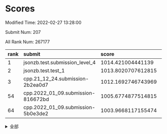 # Scores

Modified Time: 2022-02-27 13:28:00

Submit Num: 207

All Rank Num: 267177

| rank |               submit               |       score        |       sigma        | pk_num |
| :--- | :--------------------------------- | :----------------- | :----------------- | :----- |
| 1    | jsonzb.test.submission_level_4     | 1014.421004441139  | 0.8307061247438373 | 5166   |
| 2    | jsonzb.test.test_1                 | 1013.8020707612815 | 0.8168986528575289 | 5164   |
| 3    | cpp.21_12_24.submission-2b2ea0d7   | 1012.1692746743969 | 0.7789837086248244 | 5168   |
| 54   | cpp.2022_01_09.submission-816672bd | 1005.6774877514815 | 0.7343832517591692 | 5162   |
| 64   | cpp.2022_01_09.submission-5b0e3de2 | 1003.9668117155474 | 0.7179640094782427 | 5159   |


<details>
<summary>全部</summary>

| rank |                 submit                 |       score        |       sigma        | pk_num |
| :--- | :------------------------------------- | :----------------- | :----------------- | :----- |
| 1    | jsonzb.test.submission_level_4         | 1014.421004441139  | 0.8307061247438373 | 5166   |
| 2    | jsonzb.test.test_1                     | 1013.8020707612815 | 0.8168986528575289 | 5164   |
| 3    | cpp.21_12_24.submission-2b2ea0d7       | 1012.1692746743969 | 0.7789837086248244 | 5168   |
| 4    | gobigger.level_3.submission_level_3_5  | 1011.8034938382232 | 0.7968424690681523 | 5167   |
| 5    | gobigger.level_3.submission_level_3_15 | 1011.5787507187139 | 0.7771941910969508 | 5162   |
| 6    | gobigger.level_3.submission_level_3_19 | 1011.5520434747976 | 0.7886724623339485 | 5164   |
| 7    | gobigger.level_3.submission_level_3_44 | 1011.0794362170122 | 0.7626312551699845 | 5165   |
| 8    | gobigger.level_3.submission_level_3_8  | 1010.8073098660329 | 0.7567257332663587 | 5163   |
| 9    | gobigger.level_3.submission_level_3_37 | 1010.6113820389143 | 0.7500247637110082 | 5157   |
| 10   | gobigger.level_3.submission_level_3_34 | 1010.5686892343937 | 0.7527690043756319 | 5163   |
| 11   | gobigger.level_3.submission_level_3_23 | 1010.5443590395013 | 0.7542279933531975 | 5166   |
| 12   | gobigger.level_3.submission_level_3_4  | 1010.5295536922026 | 0.7642704859071036 | 5163   |
| 13   | gobigger.level_3.submission_level_3_38 | 1010.5032699811763 | 0.7672583611641749 | 5163   |
| 14   | gobigger.level_3.submission_level_3_18 | 1010.4920295783292 | 0.7755806124254369 | 5160   |
| 15   | gobigger.level_3.submission_level_3_31 | 1010.448215594464  | 0.7512035532389544 | 5162   |
| 16   | gobigger.level_3.submission_level_3_46 | 1010.3909265735819 | 0.7969326113779006 | 5161   |
| 17   | gobigger.level_3.submission_level_3_6  | 1010.3699024860355 | 0.791479740328119  | 5163   |
| 18   | gobigger.level_3.submission_level_3_7  | 1010.3369260738227 | 0.7598108664828295 | 5162   |
| 19   | gobigger.level_3.submission_level_3_10 | 1010.3097943071803 | 0.7702160980013449 | 5159   |
| 20   | gobigger.level_3.submission_level_3_48 | 1010.2792269106799 | 0.7542249843804941 | 5165   |
| 21   | gobigger.level_3.submission_level_3_42 | 1010.2471264901567 | 0.7473381364511483 | 5160   |
| 22   | gobigger.level_3.submission_level_3_33 | 1010.2135367039475 | 0.7589799180029968 | 5161   |
| 23   | gobigger.level_3.submission_level_3_35 | 1010.1772614480417 | 0.7701364352643519 | 5163   |
| 24   | gobigger.level_3.submission_level_3_32 | 1010.1693119059861 | 0.7538943410427019 | 5162   |
| 25   | gobigger.level_3.submission_level_3_16 | 1010.1665776563561 | 0.7839343100098898 | 5163   |
| 26   | gobigger.level_3.submission_level_3_22 | 1010.1612407457775 | 0.7685514804396274 | 5159   |
| 27   | gobigger.level_3.submission_level_3_27 | 1010.0920063841127 | 0.7625144269055919 | 5161   |
| 28   | gobigger.level_3.submission_level_3_45 | 1010.0135026890273 | 0.7488000639785108 | 5161   |
| 29   | gobigger.level_3.submission_level_3_28 | 1009.9220850864339 | 0.7768286028489885 | 5163   |
| 30   | gobigger.level_3.submission_level_3_12 | 1009.76761414542   | 0.7596344498642784 | 5164   |
| 31   | gobigger.level_3.submission_level_3_9  | 1009.6926666634054 | 0.7420669244529338 | 5167   |
| 32   | gobigger.level_3.submission_level_3_41 | 1009.6171231078262 | 0.735380328042455  | 5161   |
| 33   | gobigger.level_3.submission_level_3_1  | 1009.5861900918544 | 0.7487373275569434 | 5165   |
| 34   | gobigger.level_3.submission_level_3_39 | 1009.5830116902692 | 0.76370980382508   | 5157   |
| 35   | gobigger.level_3.submission_level_3_29 | 1009.5320871382645 | 0.7712037647799922 | 5157   |
| 36   | gobigger.level_3.submission_level_3_25 | 1009.4945646074161 | 0.7676230302761572 | 5157   |
| 37   | gobigger.level_3.submission_level_3_30 | 1009.4929828783122 | 0.7499273544101709 | 5165   |
| 38   | gobigger.level_3.submission_level_3_24 | 1009.487369517798  | 0.7714460628349099 | 5161   |
| 39   | gobigger.level_3.submission_level_3_14 | 1009.4788476708279 | 0.743121733982817  | 5161   |
| 40   | gobigger.level_3.submission_level_3_17 | 1009.463833117054  | 0.7410712128494311 | 5166   |
| 41   | gobigger.level_3.submission_level_3_3  | 1009.457383757569  | 0.7425540870273244 | 5165   |
| 42   | gobigger.level_3.submission_level_3_36 | 1009.4315567829406 | 0.7362340438899811 | 5161   |
| 43   | gobigger.level_3.submission_level_3_21 | 1009.4041789277235 | 0.7735593615187628 | 5159   |
| 44   | gobigger.level_3.submission_level_3_47 | 1009.2490959717343 | 0.7465178567783878 | 5160   |
| 45   | gobigger.level_3.submission_level_3_13 | 1009.1616488418838 | 0.7510095477850729 | 5162   |
| 46   | gobigger.level_3.submission_level_3_26 | 1009.0807630263967 | 0.7602345215407385 | 5163   |
| 47   | gobigger.level_3.submission_level_3_2  | 1009.0212230335368 | 0.7724364501276118 | 5162   |
| 48   | gobigger.level_3.submission_level_3_40 | 1008.8485796339434 | 0.7596693103070489 | 5166   |
| 49   | gobigger.level_3.submission_level_3_20 | 1008.7824566704625 | 0.7476479204508326 | 5161   |
| 50   | gobigger.level_3.submission_level_3_0  | 1008.7485791552077 | 0.7551938518709578 | 5162   |
| 51   | gobigger.level_3.submission_level_3_43 | 1008.7230766951343 | 0.7216285101765323 | 5163   |
| 52   | gobigger.level_3.submission_level_3_49 | 1008.2052156548208 | 0.7314487881826589 | 5158   |
| 53   | gobigger.level_3.submission_level_3_11 | 1008.1490227967653 | 0.7227939232375036 | 5162   |
| 54   | cpp.2022_01_09.submission-816672bd     | 1005.6774877514815 | 0.7343832517591692 | 5162   |
| 55   | gobigger.level_1.submission_level_1_1  | 1004.7758700187351 | 0.7412966466957086 | 5167   |
| 56   | gobigger.level_1.submission_level_1_17 | 1004.6729947778584 | 0.7203805493833929 | 5165   |
| 57   | gobigger.level_1.submission_level_1_46 | 1004.5100012504518 | 0.7216739813695302 | 5157   |
| 58   | gobigger.level_1.submission_level_1_5  | 1004.3168915066658 | 0.6997742713053006 | 5162   |
| 59   | gobigger.level_1.submission_level_1_42 | 1004.2333162566905 | 0.7216448491181293 | 5163   |
| 60   | gobigger.level_1.submission_level_1_19 | 1004.1779932789545 | 0.7148591694923992 | 5162   |
| 61   | gobigger.level_1.submission_level_1_16 | 1004.1601812831663 | 0.7228270050607188 | 5168   |
| 62   | gobigger.level_1.submission_level_1_7  | 1004.1597072865634 | 0.7095517208983044 | 5162   |
| 63   | gobigger.level_1.submission_level_1_32 | 1004.0234075342801 | 0.7209934647817613 | 5165   |
| 64   | cpp.2022_01_09.submission-5b0e3de2     | 1003.9668117155474 | 0.7179640094782427 | 5159   |
| 65   | gobigger.level_1.submission_level_1_14 | 1003.9572858598292 | 0.71972250389907   | 5165   |
| 66   | gobigger.level_1.submission_level_1_34 | 1003.8238803608953 | 0.7236708472771919 | 5165   |
| 67   | gobigger.level_1.submission_level_1_31 | 1003.7915078314331 | 0.7066080712644066 | 5163   |
| 68   | gobigger.level_1.submission_level_1_47 | 1003.775180228287  | 0.7298781852785785 | 5163   |
| 69   | gobigger.level_1.submission_level_1_36 | 1003.7613880773145 | 0.7147601611792304 | 5164   |
| 70   | gobigger.level_1.submission_level_1_41 | 1003.7412994904712 | 0.7165414833547535 | 5168   |
| 71   | gobigger.level_1.submission_level_1_29 | 1003.6560212606406 | 0.7154612012611079 | 5161   |
| 72   | gobigger.level_1.submission_level_1_49 | 1003.5579794563083 | 0.7092478607204497 | 5160   |
| 73   | gobigger.level_1.submission_level_1_2  | 1003.5524273360946 | 0.7249987263250464 | 5158   |
| 74   | gobigger.level_1.submission_level_1_13 | 1003.5114968440055 | 0.7184784902752166 | 5161   |
| 75   | gobigger.level_1.submission_level_1_11 | 1003.422169879004  | 0.7071974351897989 | 5158   |
| 76   | gobigger.level_1.submission_level_1_9  | 1003.374881502662  | 0.7159741250456857 | 5163   |
| 77   | gobigger.level_1.submission_level_1_10 | 1003.3691451421242 | 0.7171028068691453 | 5162   |
| 78   | gobigger.level_1.submission_level_1_24 | 1003.3243164276518 | 0.7120501472149812 | 5168   |
| 79   | gobigger.level_1.submission_level_1_40 | 1003.292382109827  | 0.7253260527238863 | 5158   |
| 80   | gobigger.level_1.submission_level_1_12 | 1003.2912044969256 | 0.7142603570283392 | 5161   |
| 81   | gobigger.level_1.submission_level_1_30 | 1003.2879936228568 | 0.7206730723596843 | 5161   |
| 82   | gobigger.level_1.submission_level_1_6  | 1003.2780643356031 | 0.7257760427356018 | 5164   |
| 83   | gobigger.level_1.submission_level_1_35 | 1003.2672917143649 | 0.7229468906225691 | 5162   |
| 84   | gobigger.level_1.submission_level_1_20 | 1003.2655858274646 | 0.7063994046232328 | 5164   |
| 85   | gobigger.level_1.submission_level_1_25 | 1003.2322971217668 | 0.716600616916368  | 5162   |
| 86   | gobigger.level_1.submission_level_1_15 | 1003.1032210641222 | 0.7185031728291862 | 5166   |
| 87   | gobigger.level_1.submission_level_1_8  | 1002.9878513706742 | 0.7127027362478232 | 5162   |
| 88   | gobigger.level_1.submission_level_1_39 | 1002.9815321973458 | 0.7103296080704292 | 5167   |
| 89   | gobigger.level_1.submission_level_1_28 | 1002.8397435245561 | 0.7112017304250153 | 5160   |
| 90   | gobigger.level_1.submission_level_1_48 | 1002.8146289582056 | 0.7188557538950244 | 5162   |
| 91   | gobigger.level_1.submission_level_1_0  | 1002.7346013948115 | 0.7054512863597888 | 5160   |
| 92   | gobigger.level_1.submission_level_1_38 | 1002.725266747517  | 0.7056760490712606 | 5163   |
| 93   | gobigger.level_1.submission_level_1_21 | 1002.7054039766277 | 0.7079182814459305 | 5166   |
| 94   | gobigger.level_1.submission_level_1_4  | 1002.6570117950785 | 0.7137419566015614 | 5164   |
| 95   | gobigger.level_1.submission_level_1_22 | 1002.6296042646844 | 0.7123429041223643 | 5162   |
| 96   | gobigger.level_1.submission_level_1_26 | 1002.6016081520345 | 0.7135145009949416 | 5159   |
| 97   | gobigger.level_1.submission_level_1_37 | 1002.5670498257134 | 0.7074383967313427 | 5165   |
| 98   | gobigger.level_1.submission_level_1_33 | 1002.5520321230113 | 0.7089480582361837 | 5167   |
| 99   | gobigger.level_1.submission_level_1_44 | 1002.5027489467833 | 0.7170396308027764 | 5160   |
| 100  | gobigger.level_1.submission_level_1_18 | 1002.3682769452288 | 0.7069093572403801 | 5166   |
| 101  | gobigger.level_1.submission_level_1_3  | 1002.2891217457673 | 0.7127895222946902 | 5171   |
| 102  | gobigger.level_1.submission_level_1_27 | 1002.2801092961771 | 0.722199258995021  | 5165   |
| 103  | gobigger.level_1.submission_level_1_43 | 1002.199793164442  | 0.7107053473197    | 5165   |
| 104  | gobigger.level_1.submission_level_1_23 | 1001.9504780118042 | 0.7188025985396121 | 5166   |
| 105  | gobigger.level_1.submission_level_1_45 | 1000.8760388387772 | 0.7181253687669639 | 5166   |
| 106  | gobigger.random.submission_random_36   | 997.4021816703233  | 0.7137701874015173 | 5165   |
| 107  | gobigger.random.submission_random_33   | 997.1288741710028  | 0.7053583452424659 | 5162   |
| 108  | gobigger.random.submission_random_35   | 997.040910278992   | 0.7069228494375761 | 5169   |
| 109  | gobigger.random.submission_random_23   | 996.998413458341   | 0.7161766378336679 | 5159   |
| 110  | gobigger.random.submission_random_17   | 996.9367074805532  | 0.7043410258286424 | 5165   |
| 111  | gobigger.random.submission_random_0    | 996.9342703024594  | 0.7096281030276534 | 5158   |
| 112  | gobigger.random.submission_random_28   | 996.916249240261   | 0.7072631950849746 | 5161   |
| 113  | gobigger.random.submission_random_22   | 996.9114621389114  | 0.7069188782106767 | 5162   |
| 114  | gobigger.random.submission_random_38   | 996.8459295774485  | 0.7184725114650685 | 5165   |
| 115  | gobigger.random.submission_random_20   | 996.7816262573994  | 0.7020051747309981 | 5169   |
| 116  | gobigger.random.submission_random_3    | 996.6164298622876  | 0.7005163482116074 | 5165   |
| 117  | gobigger.random.submission_random_49   | 996.4749858738156  | 0.7023401168304836 | 5164   |
| 118  | gobigger.random.submission_random_5    | 996.4337730802883  | 0.7046839737248589 | 5165   |
| 119  | gobigger.random.submission_random_47   | 996.4028473225177  | 0.7034444901842087 | 5164   |
| 120  | gobigger.random.submission_random_24   | 996.3684148647203  | 0.6980243759203613 | 5166   |
| 121  | gobigger.random.submission_random_32   | 996.3312070247879  | 0.7122385460262095 | 5161   |
| 122  | gobigger.random.submission_random_15   | 996.3202018662511  | 0.7105198440791464 | 5156   |
| 123  | gobigger.random.submission_random_12   | 996.2298291200356  | 0.7096092293734088 | 5160   |
| 124  | gobigger.random.submission_random_2    | 996.1567427276286  | 0.7187237752586016 | 5164   |
| 125  | gobigger.random.submission_random_10   | 996.1035908796089  | 0.7249935192607972 | 5168   |
| 126  | gobigger.random.submission_random_4    | 996.0973001921166  | 0.7013502531922059 | 5168   |
| 127  | gobigger.random.submission_random_26   | 996.03336989053    | 0.7165880245119991 | 5161   |
| 128  | gobigger.random.submission_random_48   | 996.0144533433424  | 0.7075246418776282 | 5166   |
| 129  | gobigger.random.submission_random_19   | 995.9703253876174  | 0.7145307679615809 | 5163   |
| 130  | gobigger.random.submission_random_29   | 995.9551618134861  | 0.715690691724747  | 5158   |
| 131  | gobigger.random.submission_random_39   | 995.9193343307693  | 0.7079598818377651 | 5161   |
| 132  | gobigger.random.submission_random_13   | 995.9032249469029  | 0.7162172836076834 | 5166   |
| 133  | gobigger.random.submission_random_37   | 995.8888270393344  | 0.6897180238906204 | 5165   |
| 134  | gobigger.random.submission_random_30   | 995.7677705302895  | 0.7055703146582982 | 5164   |
| 135  | gobigger.random.submission_random_42   | 995.7243133008276  | 0.7105697182978729 | 5164   |
| 136  | gobigger.random.submission_random_34   | 995.7095130781099  | 0.7035001480912177 | 5162   |
| 137  | gobigger.random.submission_random_9    | 995.681527303393   | 0.7086485255216521 | 5166   |
| 138  | gobigger.random.submission_random_27   | 995.624582262955   | 0.7108342644758026 | 5164   |
| 139  | gobigger.random.submission_random_41   | 995.6135803247294  | 0.7060078817566225 | 5161   |
| 140  | gobigger.random.submission_random_43   | 995.6090328947317  | 0.7095330916881991 | 5163   |
| 141  | gobigger.random.submission_random_1    | 995.5244327630909  | 0.717652727744333  | 5165   |
| 142  | gobigger.random.submission_random_8    | 995.5060657796785  | 0.7179730236812849 | 5162   |
| 143  | gobigger.random.submission_random_46   | 995.4788373203396  | 0.7111185252385815 | 5165   |
| 144  | gobigger.random.submission_random_45   | 995.4680729221453  | 0.7097108814611947 | 5163   |
| 145  | gobigger.random.submission_random_7    | 995.4354619159876  | 0.7079839483679694 | 5158   |
| 146  | gobigger.random.submission_random_18   | 995.4153428755878  | 0.7032775450346685 | 5161   |
| 147  | gobigger.random.submission_random_6    | 995.2828756223944  | 0.7149484852389708 | 5169   |
| 148  | gobigger.random.submission_random_16   | 995.2662856202803  | 0.7061044083325095 | 5164   |
| 149  | gobigger.random.submission_random_21   | 995.2411988537156  | 0.7062316366162209 | 5162   |
| 150  | gobigger.random.submission_random_14   | 995.1333467603471  | 0.7051814925650388 | 5159   |
| 151  | gobigger.random.submission_random_44   | 994.8765287577503  | 0.7195342447110294 | 5166   |
| 152  | gobigger.random.submission_random_31   | 994.6364870335632  | 0.7119679088338711 | 5164   |
| 153  | gobigger.random.submission_random_40   | 994.6331749447586  | 0.7269973393719594 | 5164   |
| 154  | gobigger.random.submission_random_25   | 994.5689054222333  | 0.7217983520448965 | 5160   |
| 155  | gobigger.random.submission_random_11   | 994.4743840327048  | 0.7159725407599709 | 5164   |
| 156  | gobigger.level_2.submission_level_2_46 | 993.993131807941   | 0.7248581346230244 | 5159   |
| 157  | gobigger.level_2.submission_level_2_43 | 993.782516682467   | 0.732577651151491  | 5163   |
| 158  | gobigger.level_2.submission_level_2_39 | 993.5736526637158  | 0.770476413728532  | 5162   |
| 159  | gobigger.level_2.submission_level_2_29 | 993.3262273626835  | 0.7495707224803413 | 5163   |
| 160  | gobigger.level_2.submission_level_2_34 | 993.2466947960622  | 0.735978394906936  | 5162   |
| 161  | gobigger.level_2.submission_level_2_19 | 993.231538679744   | 0.7333001650932933 | 5163   |
| 162  | gobigger.level_2.submission_level_2_30 | 993.221626654003   | 0.7311767954181105 | 5158   |
| 163  | gobigger.level_2.submission_level_2_38 | 993.2126723899555  | 0.7358129023208697 | 5161   |
| 164  | gobigger.level_2.submission_level_2_44 | 992.9926407335647  | 0.7272924555849587 | 5161   |
| 165  | gobigger.level_2.submission_level_2_1  | 992.9875588967953  | 0.7275972634637583 | 5162   |
| 166  | gobigger.level_2.submission_level_2_13 | 992.9870996927967  | 0.7389728830938541 | 5162   |
| 167  | gobigger.level_2.submission_level_2_18 | 992.8287535564883  | 0.7472782452821346 | 5164   |
| 168  | gobigger.level_2.submission_level_2_24 | 992.8115710756861  | 0.7316187698404887 | 5166   |
| 169  | gobigger.level_2.submission_level_2_25 | 992.6795426554147  | 0.7241615834413921 | 5162   |
| 170  | gobigger.level_2.submission_level_2_12 | 992.6620475397904  | 0.7446275909159051 | 5159   |
| 171  | gobigger.level_2.submission_level_2_27 | 992.595040022731   | 0.7292463918856654 | 5159   |
| 172  | gobigger.level_2.submission_level_2_32 | 992.5945481752887  | 0.7170075449733867 | 5159   |
| 173  | gobigger.level_2.submission_level_2_26 | 992.5464183858876  | 0.739625677190671  | 5166   |
| 174  | gobigger.level_2.submission_level_2_15 | 992.5157347571907  | 0.7517221025457135 | 5170   |
| 175  | gobigger.level_2.submission_level_2_28 | 992.4054208198917  | 0.7388718185802158 | 5159   |
| 176  | gobigger.level_2.submission_level_2_42 | 992.3158640095317  | 0.7365897701991987 | 5162   |
| 177  | gobigger.level_2.submission_level_2_41 | 992.3129475815008  | 0.7427707192022026 | 5157   |
| 178  | gobigger.level_2.submission_level_2_45 | 992.2027967039145  | 0.7485022260700975 | 5166   |
| 179  | gobigger.level_2.submission_level_2_20 | 991.9997275292601  | 0.7543814617056094 | 5160   |
| 180  | gobigger.level_2.submission_level_2_2  | 991.9803573007057  | 0.7538541101822637 | 5160   |
| 181  | gobigger.level_2.submission_level_2_14 | 991.9767070304039  | 0.7281455647502171 | 5162   |
| 182  | gobigger.level_2.submission_level_2_9  | 991.9249480238477  | 0.7406744184199691 | 5160   |
| 183  | gobigger.level_2.submission_level_2_0  | 991.913300650271   | 0.739551721164022  | 5166   |
| 184  | gobigger.level_2.submission_level_2_23 | 991.870169295621   | 0.7712892213730235 | 5164   |
| 185  | gobigger.level_2.submission_level_2_21 | 991.8700445374093  | 0.7412948297574773 | 5160   |
| 186  | gobigger.level_2.submission_level_2_4  | 991.8563726885646  | 0.7384307939954176 | 5161   |
| 187  | gobigger.level_2.submission_level_2_33 | 991.8331319147155  | 0.7470947026287397 | 5163   |
| 188  | gobigger.level_2.submission_level_2_16 | 991.7336284086575  | 0.7575527159774298 | 5159   |
| 189  | gobigger.level_2.submission_level_2_37 | 991.6532973119223  | 0.7628500228252566 | 5165   |
| 190  | gobigger.level_2.submission_level_2_5  | 991.6492813792152  | 0.7528681787501303 | 5163   |
| 191  | gobigger.level_2.submission_level_2_22 | 991.6277906790807  | 0.7430940018966721 | 5162   |
| 192  | gobigger.level_2.submission_level_2_8  | 991.5813073297057  | 0.75732311366996   | 5164   |
| 193  | gobigger.level_2.submission_level_2_11 | 991.4751559957567  | 0.7671073530483115 | 5163   |
| 194  | gobigger.level_2.submission_level_2_3  | 991.4666292488463  | 0.7423499282893657 | 5166   |
| 195  | gobigger.level_2.submission_level_2_17 | 991.4059513992753  | 0.7547276621629365 | 5163   |
| 196  | gobigger.level_2.submission_level_2_36 | 991.3910926319472  | 0.772486504882456  | 5163   |
| 197  | gobigger.level_2.submission_level_2_47 | 991.3843329573302  | 0.7526421177936109 | 5166   |
| 198  | gobigger.level_2.submission_level_2_31 | 991.349432264757   | 0.7460353454167611 | 5157   |
| 199  | gobigger.level_2.submission_level_2_48 | 991.2610642662522  | 0.7487587057718699 | 5166   |
| 200  | gobigger.level_2.submission_level_2_40 | 991.2393038939579  | 0.7370662863643398 | 5163   |
| 201  | gobigger.level_2.submission_level_2_35 | 991.232716175324   | 0.7461993722212159 | 5167   |
| 202  | gobigger.level_2.submission_level_2_7  | 991.1376348229177  | 0.7464353075627044 | 5166   |
| 203  | gobigger.level_2.submission_level_2_6  | 990.9752855083076  | 0.7753582092663517 | 5165   |
| 204  | gobigger.level_2.submission_level_2_49 | 990.6517725656583  | 0.7493064728248501 | 5169   |
| 205  | gobigger.level_2.submission_level_2_10 | 990.4138257299643  | 0.7624386998071668 | 5165   |
| 206  | gobigger.none.submission_none_0        | 977.803133255816   | 1.2960122323652075 | 5163   |
| 207  | gobigger.none.submission_none_1        | 975.9387214862701  | 1.4942168496040433 | 5163   |

</details>